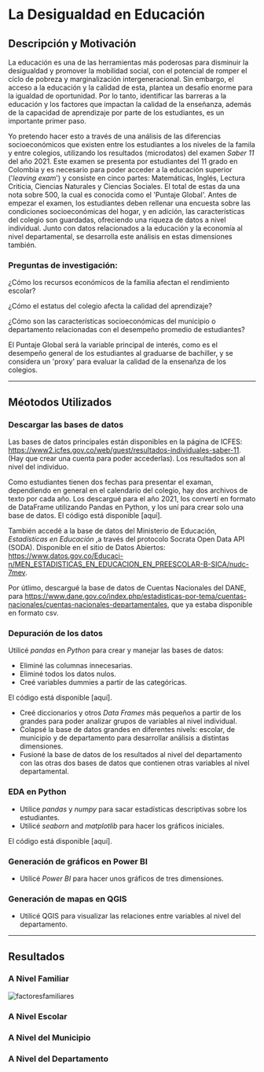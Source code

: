 # La Desigualdad en Educación

## Descripción y Motivación

La educación es una de las herramientas más poderosas para disminuir la desigualdad y promover la mobilidad social, con el potencial de romper el cíclo  de pobreza y marginalización intergeneracional. Sin embargo, el acceso a la educación y la calidad de esta, plantea un desafío enorme para la igualdad de oportunidad. Por lo tanto, identificar las barreras a la educación y los factores que impactan la calidad de la enseñanza, además de la capacidad de aprendizaje por parte de los estudiantes, es un importante primer paso. 

Yo pretendo hacer esto a través de una análisis de las diferencias socioeconómicos que existen entre los estudiantes a los niveles de la famila y entre colegios, utilizando los resultados (microdatos) del examen _Saber 11_ del año 2021. Este examen se presenta por estudiantes del 11 grado en Colombia y es necesario para poder acceder a la educación superior ('_leaving exam_') y consiste en cinco partes: Matemáticas, Inglés, Lectura Criticia, Ciencias Naturales y Ciencias Sociales. El total de estas da una nota sobre 500, la cual es conocida como el 'Puntaje Global'. Antes de empezar el examen, los estudiantes deben rellenar una encuesta sobre las condiciones socioeconómicas del hogar, y en adición, las características del colegio son guardadas, ofreciendo una riqueza de datos a nivel individual. Junto con datos relacionados a la educación y la economía al nivel departamental, se desarrolla este análisis en estas dimensiones también.

### Preguntas de investigación:

¿Cómo los recursos económicos de la familia afectan el rendimiento escolar?

¿Cómo el estatus del colegio afecta la calidad del aprendizaje?

¿Cómo son las características socioeconómicas del municipio o departamento relacionadas con el desempeño promedio de estudiantes?


El Puntaje Global será la variable principal de interés, como es el desempeño general de los estudiantes al graduarse de bachiller, y se considera un 'proxy' para evaluar la calidad de la ensenañza de los colegios.

---
## Méotodos Utilizados

### Descargar las bases de datos

Las bases de datos principales están disponibles en la página de ICFES: https://www2.icfes.gov.co/web/guest/resultados-individuales-saber-11. (Hay que crear una cuenta para poder accederlas). Los resultados son al nivel del individuo.

Como estudiantes tienen dos fechas para presentar el examan, dependiendo en general en el calendario del colegio, hay dos archivos de texto por cada año. Los descargué para el año 2021, los convertí en formato de DataFrame utilizando Pandas en Python, y los uní para crear solo una base de datos. El código está disponible [aquí].

También accedé a la base de datos del Ministerio de Educación, _Estadísticas en Educación_ ,a través del protocolo Socrata Open Data API (SODA). Disponible en el sitio de Datos Abiertos: https://www.datos.gov.co/Educaci-n/MEN_ESTADISTICAS_EN_EDUCACION_EN_PREESCOLAR-B-SICA/nudc-7mev.

Por útlimo, descargué la base de datos de Cuentas Nacionales del DANE, para  https://www.dane.gov.co/index.php/estadisticas-por-tema/cuentas-nacionales/cuentas-nacionales-departamentales, que ya estaba disponible en formato csv. 

### Depuración de los datos

Utilicé _pandas_ en _Python_ para crear y manejar las bases de datos:
- Eliminé las columnas innecesarias.
- Eliminé todos los datos nulos.
- Creé variables dummies a partir de las categóricas.

El código está disponible [aquí].

- Creé diccionarios y otros _Data Frames_ más pequeños a partir de los grandes para poder analizar grupos de variables al nivel individual. 
- Colapsé la base de datos grandes en diferentes nivels: escolar, de municipio y de departamento para desarrollar análisis a distintas dimensiones. 
- Fusioné la base de datos de los resultados al nivel del departamento con las otras dos bases de datos que contienen otras variables al nivel departamental. 

### EDA en Python

- Utilice _pandas_ y _numpy_ para sacar estadísticas descriptivas sobre los estudiantes.
- Utilicé _seaborn_ and _matplotlib_ para hacer los gráficos iniciales.

El código está disponible [aquí].


### Generación de gráficos en Power BI

- Utilicé _Power BI_ para hacer unos gráficos de tres dimensiones.

### Generación de mapas en QGIS

- Utilicé QGIS para visualizar las relaciones entre variables al nivel del departamento. 

---
## Resultados


### A Nivel Familiar

![factoresfamiliares](https://user-images.githubusercontent.com/103537621/203404522-fa5bdc92-28f7-4b90-8667-8bd6751de54c.png)


### A Nivel Escolar 





### A Nivel del Municipio 




### A Nivel del Departamento 




